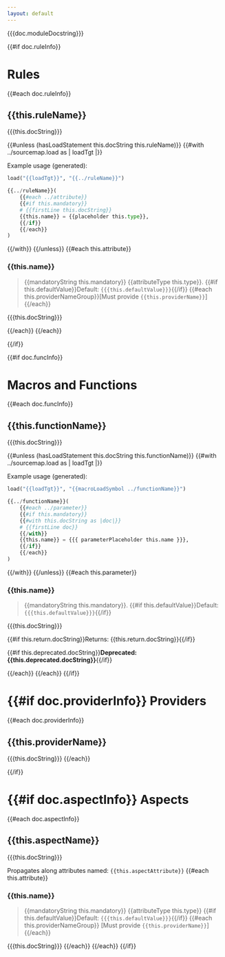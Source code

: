 ```yaml
---
layout: default
---
```


<!-- Generated by doc.bzl -->

{{{doc.moduleDocstring}}}

{{#if doc.ruleInfo}}

Rules
=====

{{#each doc.ruleInfo}}

{{this.ruleName}}
-----------------

{{{this.docString}}}

{{#unless (hasLoadStatement this.docString this.ruleName)}}
{{#with ../sourcemap.load as | loadTgt |}}

Example usage (generated):

```python
load("{{loadTgt}}", "{{../ruleName}}")

{{../ruleName}}(
    {{#each ../attribute}}
    {{#if this.mandatory}}
    # {{firstLine this.docString}}
    {{this.name}} = {{placeholder this.type}},
    {{/if}}
    {{/each}}
)
```

{{/with}}
{{/unless}}
{{#each this.attribute}}

### {{this.name}}

> {{mandatoryString this.mandatory}} {{attributeType this.type}}.
> {{#if this.defaultValue}}Default: `{{{this.defaultValue}}}`{{/if}}
> {{#each this.providerNameGroup}}[Must provide `{{this.providerName}}`] {{/each}}

{{{this.docString}}}

{{/each}}
{{/each}}

{{/if}}

{{#if doc.funcInfo}}

Macros and Functions
====================

{{#each doc.funcInfo}}

{{this.functionName}}
---------------------

{{{this.docString}}}

{{#unless (hasLoadStatement this.docString this.functionName)}}
{{#with ../sourcemap.load as | loadTgt |}}

Example usage (generated):

```python
load("{{loadTgt}}", "{{macroLoadSymbol ../functionName}}")

{{../functionName}}(
    {{#each ../parameter}}
    {{#if this.mandatory}}
    {{#with this.docString as |doc|}}
    # {{firstLine doc}}
    {{/with}}
    {{this.name}} = {{{ parameterPlaceholder this.name }}},
    {{/if}}
    {{/each}}
)
```

{{/with}} {{/unless}}
{{#each this.parameter}}

### {{this.name}}

> {{mandatoryString this.mandatory}}. {{#if this.defaultValue}}Default: `{{{this.defaultValue}}}`{{/if}}

{{{this.docString}}}

{{#if this.return.docString}}Returns: {{this.return.docString}}{{/if}}

{{#if this.deprecated.docString}}**Deprecated: {{this.deprecated.docString}}**{{/if}}

{{/each}}
{{/each}}
{{/if}}

{{#if doc.providerInfo}}
Providers
=========

{{#each doc.providerInfo}}

## {{this.providerName}}

{{{this.docString}}}
{{/each}}

{{/if}}

{{#if doc.aspectInfo}}
Aspects
=======

{{#each doc.aspectInfo}}

{{this.aspectName}}
------------------

{{{this.docString}}}

Propagates along attributes named:
`{{this.aspectAttribute}}`
{{#each this.attribute}}

### {{this.name}}

> {{mandatoryString this.mandatory}} {{attributeType this.type}}
> {{#if this.defaultValue}}Default: `{{{this.defaultValue}}}`{{/if}}
> {{#each this.providerNameGroup}} [Must provide `{{this.providerName}}`] {{/each}}

{{{this.docString}}}
{{/each}}
{{/each}}
{{/if}}
